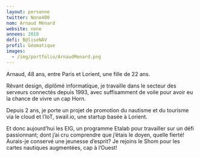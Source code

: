 ```yaml
---
layout: personne
twitter: Nono400
nom: Arnaud Ménard
website: none
annees: 2018
defi: B@liseNAV
profil: Géomatique
images:
  - /img/portfolio/ArnaudMenard.png
---
```


Arnaud, 48 ans, entre Paris et Lorient, une fille de 22 ans.

Rêvant design, diplômé informatique, je travaille dans le secteur des
serveurs connectés depuis 1993, avec suffisamment de voile pour avoir
eu la chance de vivre un cap Horn.

Depuis 2 ans, je porte un projet de promotion du nautisme et du
tourisme via le cloud et l’IoT, swail.io, une startup basée à Lorient.

Et donc aujourd’hui les EIG, un programme Etalab pour travailler sur
un défi passionnant; dont j’ai cru comprendre que j’étais le doyen,
quelle fierté! Aurais-je conservé une jeunesse d’esprit? Je rejoins le
Shom pour les cartes nautiques augmentées, cap à l’Ouest!
